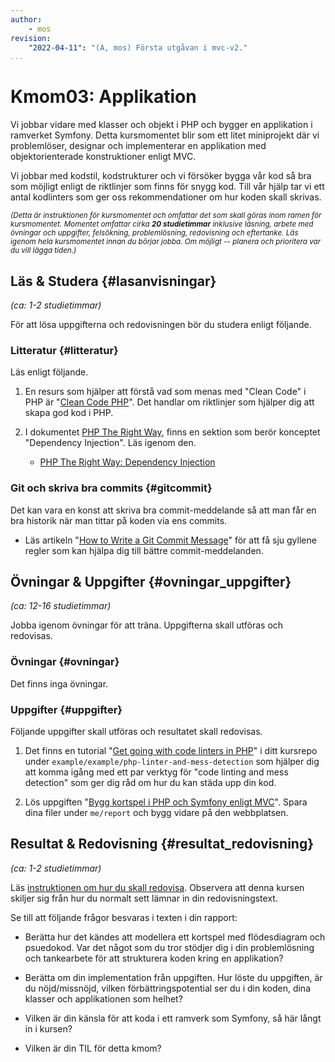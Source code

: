 ```yaml
---
author:
    - mos
revision:
    "2022-04-11": "(A, mos) Första utgåvan i mvc-v2."
...
```

Kmom03: Applikation
==================================

Vi jobbar vidare med klasser och objekt i PHP och bygger en applikation i ramverket Symfony. Detta kursmomentet blir som ett litet miniprojekt där vi problemlöser, designar och implementerar en applikation med objektorienterade konstruktioner enligt MVC.

Vi jobbar med kodstil, kodstrukturer och vi försöker bygga vår kod så bra som möjligt enligt de riktlinjer som finns för snygg kod. Till vår hjälp tar vi ett antal kodlinters som ger oss rekommendationer om hur koden skall skrivas.

<!-- more -->


<small><i>(Detta är instruktionen för kursmomentet och omfattar det som skall göras inom ramen för kursmomentet. Momentet omfattar cirka **20 studietimmar** inklusive läsning, arbete med övningar och uppgifter, felsökning, problemlösning, redovisning och eftertanke. Läs igenom hela kursmomentet innan du börjar jobba. Om möjligt -- planera och prioritera var du vill lägga tiden.)</i></small>



Läs & Studera  {#lasanvisningar}
---------------------------------

*(ca: 1-2 studietimmar)*

För att lösa uppgifterna och redovisningen bör du studera enligt följande.



<!--

### Föreläsning {#flas}

Titta igenom följande föreläsningar.

1. [Problemlösning och design av algoritmer för programmerare](./../forelasning/problemlosning-och-design-av-algoritmer) som visar på olika arbetssätt i hur man kan jobba med problemlösning innan man sätter igång och programmerar.

Nåt om snygg kod och riktlinjer? Basera på "Clean Code PHP"?

-->



### Litteratur  {#litteratur}

Läs enligt följande.

1. En resurs som hjälper att förstå vad som menas med "Clean Code" i PHP är "[Clean Code PHP](https://github.com/jupeter/clean-code-php)". Det handlar om riktlinjer som hjälper dig att skapa god kod i PHP.

1. I dokumentet [PHP The Right Way](http://www.phptherightway.com/), finns en sektion som berör konceptet "Dependency Injection". Läs igenom den.

    * [PHP The Right Way: Dependency Injection](https://phptherightway.com/#dependency_injection)



### Git och skriva bra commits {#gitcommit}

Det kan vara en konst att skriva bra commit-meddelande så att man får en bra historik när man tittar på koden via ens commits.

* Läs artikeln "[How to Write a Git Commit Message](https://chris.beams.io/posts/git-commit/)" för att få sju gyllene regler som kan hjälpa dig till bättre commit-meddelanden.

<!--
Flytta till kmom02, nu är artikeln även nämnd i uppgiften till kmom02.
-->



Övningar & Uppgifter  {#ovningar_uppgifter}
-------------------------------------------

*(ca: 12-16 studietimmar)*

Jobba igenom övningar för att träna. Uppgifterna skall utföras och redovisas.



### Övningar {#ovningar}

Det finns inga övningar.

<!-- Jobba igenom övningarna, de förbereder dig inför uppgifterna. -->



### Uppgifter {#uppgifter}

Följande uppgifter skall utföras och resultatet skall redovisas.

1. Det finns en tutorial "[Get going with code linters in PHP](https://github.com/dbwebb-se/mvc/tree/main/example/example/php-linter-and-mess-detection)" i ditt kursrepo under `example/example/php-linter-and-mess-detection` som hjälper dig att komma igång med ett par verktyg för "code linting and mess detection" som ger dig råd om hur du kan städa upp din kod.

1. Lös uppgiften "[Bygg kortspel i PHP och Symfony enligt MVC](uppgift/bygg-kortspel-i-php-och-symfony-enligt-mvc)". Spara dina filer under `me/report` och bygg vidare på den webbplatsen.



Resultat & Redovisning  {#resultat_redovisning}
-----------------------------------------------

*(ca: 1-2 studietimmar)*

Läs [instruktionen om hur du skall redovisa](./../redovisa). Observera att denna kursen skiljer sig från hur du normalt sett lämnar in din redovisningstext.

Se till att följande frågor besvaras i texten i din rapport:

* Berätta hur det kändes att modellera ett kortspel med flödesdiagram och psuedokod. Var det något som du tror stödjer dig i din problemlösning och tankearbete för att strukturera koden kring en applikation?

* Berätta om din implementation från uppgiften. Hur löste du uppgiften, är du nöjd/missnöjd, vilken förbättringspotential ser du i din koden, dina klasser och applikationen som helhet?

* Vilken är din känsla för att koda i ett ramverk som Symfony, så här långt in i kursen?

* Vilken är din TIL för detta kmom?
